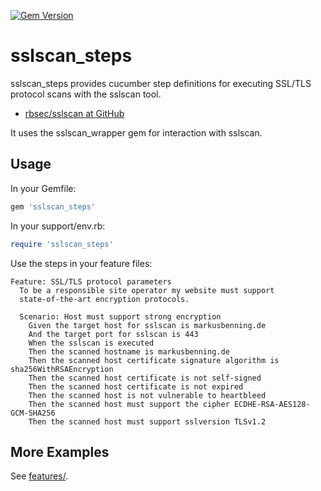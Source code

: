 [![Gem Version](https://badge.fury.io/rb/sslscan_steps.svg)](https://badge.fury.io/rb/sslscan_steps)

# sslscan\_steps

sslscan\_steps provides cucumber step definitions for executing
SSL/TLS protocol scans with the sslscan tool.

 * [rbsec/sslscan at GitHub](https://github.com/rbsec/sslscan)

It uses the sslscan\_wrapper gem for interaction with sslscan.

## Usage

In your Gemfile:

```ruby
gem 'sslscan_steps'
```

In your support/env.rb:

```ruby
require 'sslscan_steps'
```

Use the steps in your feature files:

```gherkin
Feature: SSL/TLS protocol parameters
  To be a responsible site operator my website must support
  state-of-the-art encryption protocols.

  Scenario: Host must support strong encryption
    Given the target host for sslscan is markusbenning.de
    And the target port for sslscan is 443
    When the sslscan is executed
    Then the scanned hostname is markusbenning.de
    Then the scanned host certificate signature algorithm is sha256WithRSAEncryption
    Then the scanned host certificate is not self-signed
    Then the scanned host certificate is not expired
    Then the scanned host is not vulnerable to heartbleed
    Then the scanned host must support the cipher ECDHE-RSA-AES128-GCM-SHA256
    Then the scanned host must support sslversion TLSv1.2
```

## More Examples

See [features/](tree/master/features).
